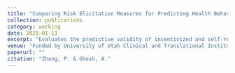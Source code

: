 ```yaml
---
title: "Comparing Risk Elicitation Measures for Predicting Health Behaviors and Beyond"
collection: publications
category: working
date: 2025-01-13
excerpt: "Evaluates the predictive validity of incentivized and self-reported risk measures for health-related behaviors using survey and experimental data"
venue: "Funded by University of Utah Clinical and Translational Institute (Draft Available on request)."
paperurl: ""
citation: "Zhang, P. & Ghosh, A."
---
```

